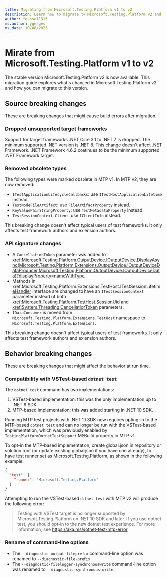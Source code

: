 ```yaml
---
title: Migrating from Microsoft.Testing.Platform v1 to v2
description: Learn how to migrate to Microsoft.Testing.Platform v2 and understand the key changes.
author: Youssef1313
ms.author: ygerges
ms.date: 10/08/2025
---
```


# Mirate from Microsoft.Testing.Platform v1 to v2

The stable version Microsoft.Testing.Platform v2 is now available. This migration guide explores what's changed in Microsoft.Testing.Platform v2 and how you can migrate to this version.

## Source breaking changes

These are breaking changes that might cause build errors after migration.

### Dropped unsupported target frameworks

Support for target frameworks .NET Core 3.1 to .NET 7 is dropped. The minimum supported .NET version is .NET 8.
This change doesn't affect .NET Framework. .NET Framework 4.6.2 continues to be the minimum supported .NET Framework target.

### Removed obsolete types

The following types were marked obsolete in MTP v1. In MTP v2, they are now removed:

- `ITestApplicationLifecycleCallbacks`: use `ITestHostApplicationLifetime` instead.
- `TestNodeFileArtifact`: use `FileArtifactProperty` instead.
- `KeyValuePairStringProperty`: use `TestMetadataProperty` instead.
- `TestSessionContext.Client`: use `IClientInfo` instead.

This breaking change doesn't affect typical users of test frameworks. It only affects test framework authors and extension authors.

### API signature changes

- A `CancellationToken` parameter was added to <xref:Microsoft.Testing.Platform.OutputDevice.IOutputDevice.DisplayAsync(Microsoft.Testing.Platform.Extensions.OutputDevice.IOutputDeviceDataProducer,Microsoft.Testing.Platform.OutputDevice.IOutputDeviceData)?displayProperty=nameWithType>.
- Methods in <xref:Microsoft.Testing.Platform.Extensions.TestHost.ITestSessionLifetimeHandler> interface are changed to have an `ITestSessionContext` parameter instead of both <xref:Microsoft.Testing.Platform.TestHost.SessionUid> and <xref:System.Threading.CancellationToken> parameters.
- `IDataConsumer` is moved from `Microsoft.Testing.Platform.Extensions.TestHost` namespace to `Microsoft.Testing.Platform.Extensions`.

This breaking change doesn't affect typical users of test frameworks. It only affects test framework authors and extension authors.

## Behavior breaking changes

These are breaking changes that might affect the behavior at run time.

### Compatibility with VSTest-based `dotnet test`

The `dotnet test` command has two implementations:

1. VSTest-based implementation: this was the only implementation up to .NET 9 SDK.
2. MTP-based implementation: this was added starting in .NET 10 SDK.

Running MTP test projects with .NET 10 SDK now requires opting-in to the MTP-based `dotnet test` and can no longer be run with the VSTest-based implementation, which was previously enabled by `TestingPlatformDotnetTestSupport` MSBuild property in MTP v1.

To opt-in the MTP-based implementation, create global.json in repository or solution root (or update existing global.json if you have one already), to have test runner set as Microsoft.Testing.Platform, as shown in the following example:

```json
{
  "test": {
    "runner": "Microsoft.Testing.Platform"
  }
}
```

Attempting to run the VSTest-based `dotnet test` with MTP v2 will produce the following error:

> Testing with VSTest target is no longer supported by Microsoft.Testing.Platform on .NET 10 SDK and later. If you use dotnet test, you should opt-in to the new dotnet test experience. For more information, see https://aka.ms/dotnet-test-mtp-error

### Rename of command-line options

- The `--diagnostic-output-fileprefix` command-line option was renamed to `--diagnostic-file-prefix`.
- The `--diagnostic-filelogger-synchronouswrite` command-line option was renamed to `--diagnostic-synchronous-write`.
